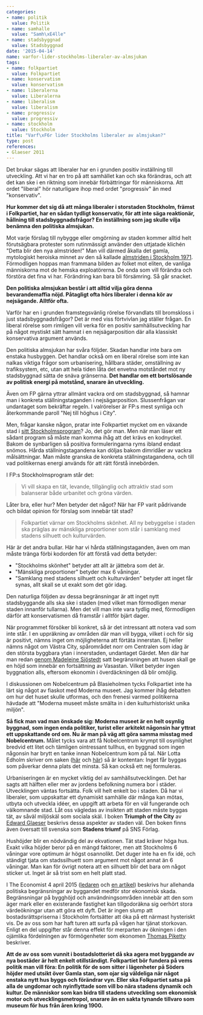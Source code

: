 ```yaml
---
categories:
- name: politik
  value: Politik
- name: samhalle
  value: "Samh\xE4lle"
- name: stadsbyggnad
  value: Stadsbyggnad
date: '2015-04-14'
name: varfor-lider-stockholms-liberaler-av-almsjukan
tags:
- name: folkpartiet
  value: Folkpartiet
- name: konservatism
  value: konservatism
- name: liberalerna
  value: Liberalerna
- name: liberalism
  value: liberalism
- name: progressiv
  value: progressiv
- name: stockholm
  value: Stockholm
title: "Varf\xF6r lider Stockholms liberaler av almsjukan?"
type: post
references:
- Glaeser 2011
---
```

Det brukar sägas att liberaler har en i grunden positiv inställning till utveckling. Att vi har en tro på att samhället kan och ska förändras, och att det kan ske i en riktning som innebär förbättringar för människorna. Att ordet "liberal" hör naturligare ihop med ordet "progressiv" än med "konservativ".

**Hur kommer det sig då att många liberaler i storstaden Stockholm, främst i Folkpartiet, har en sådan tydligt konservativ, för att inte säga reaktionär, hållning till stadsbyggnadsfrågor? En inställning som jag skulle vilja benämna den politiska almsjukan.**

Mot varje förslag till nybygge eller omgörning av staden kommer alltid helt förutsägbara protester som rutinmässigt använder den uttjatade klichén "Detta blir den nya almstriden!" Man vill därmed åkalla det gamla, mytologiskt heroiska minnet av den så kallade [almstriden i Stockholm 1971](http://sv.wikipedia.org/wiki/Almstriden). Förmodligen hoppas man frammana bilden av folket mot eliten, de vanliga människorna mot de hemska exploatörerna. De onda som vill förändra och förstöra det fina vi har. Förändring kan bara bli försämring. Så går snacket.

**Den politiska almsjukan består i att alltid vilja göra denna bevarandemaffia nöjd. Påtagligt ofta hörs liberaler i denna kör av nejsägande. Alltför ofta.**

Varför har en i grunden framstegsvänlig rörelse förvandlats till bromskloss i just stadsbyggnadsfrågor? Det är med viss förtvivlan jag ställer frågan. En liberal rörelse som rimligen vill verka för en positiv samhällsutveckling har på något mystiskt sätt hamnat i en nejsägarposition där alla klassiskt konservativa argument används.

Den politiska almsjukan har svåra följder. Skadan handlar inte bara om enstaka husbyggen. Det handlar också om en liberal rörelse som inte kan nalkas viktiga frågor som urbanisering, hållbara städer, omställning av trafiksystem, etc, utan att hela tiden låta det envetna motståndet mot ny stadsbyggnad sätta de snäva gränserna. **Det handlar om ett bortslösande av politisk energi på motstånd, snarare än utveckling.**

Även om FP gärna yttrar allmänt vackra ord om stadsbyggnad, så hamnar man i konkreta ställningstaganden i nejsägarposition. Slussenfrågan var undantaget som bekräftar regeln. I valrörelser är FP:s mest synliga och återkommande paroll "Nej till höghus i City".

Men, frågar kanske någon, pratar inte Folkpartiet mycket om en växande stad i [sitt Stockholmsprogram](http://www.folkpartiet.se/lokalt/stockholms-stad/var-politik/ett-liberalt-stockholm/)? Jo, det gör man. Men när man läser ett sådant program så måste man komma ihåg att det krävs en kodnyckel. Bakom de synbarligen så positiva formuleringarna ryms ibland endast snömos. Hårda ställningstagandena kan döljas bakom dimridåer av vackra målsättningar. Man måste granska de konkreta ställningstagandena, och till vad politikernas energi används för att rätt förstå innebörden.

I FP:s Stockholmsprogram står det:

> Vi vill skapa en tät, levande, tillgänglig och attraktiv stad som balanserar både urbanitet och gröna värden.

Låter bra, eller hur? Men betyder det något? När har FP varit pådrivande och bildat opinion för förslag som innebär tät stad?

> Folkpartiet värnar om Stockholms skönhet. All ny bebyggelse i staden ska präglas av mänskliga proportioner som står i samklang med stadens silhuett och kulturvärden.

Här är det andra bullar. Här har vi hårda ställningstaganden, även om man måste tränga förbi kodorden för att förstå vad detta betyder:

- "Stockholms skönhet" betyder att allt är jättebra som det är.
- "Mänskliga proportioner" betyder max 6 våningar.
- "Samklang med stadens silhuett och kulturvärden" betyder att inget får synas, allt skall se ut exakt som det gör idag.

Den naturliga följden av dessa begränsningar är att inget nytt stadsbyggande alls ska ske i staden (med vilket man förmodligen menar staden innanför tullarna). Men det vill man inte vara tydlig med, förmodligen därför att konservatismen då framstår i alltför bjärt dager.

När programmet försöker bli konkret, så är det intressant att notera vad som inte står. I en uppräkning av områden där man vill bygga, vilket i och för sig är positivt, nämns inget om möjligheterna att förtäta innerstan. Ej heller nämns något om Västra City, spårområdet norr om Centralen som idag är den största byggbara ytan i innerstaden, undantaget Gärdet. Men där har man redan [genom Madeleine Sjöstedt](http://www.dn.se/kultur-noje/kulturdebatt/madeleine-sjostedt-helhetsgrepp-utbyggnad-ska-ske-i-samklang-med-stadens-silhuett/) satt begränsningen att husen skall ge en höjd som innebär en fortsättning av Vasastan. Vilket betyder ingen byggnation alls, eftersom ekonomin i överdäckningen då blir omöjlig.

I diskussionen om Nobelcentrum på Blasieholmen tycks Folkpartiet inte ha lärt sig något av fiaskot med Moderna museet. Jag kommer ihåg debatten om hur det huset skulle utformas, och den frenesi varmed politikerna hävdade att "Moderna museet måste smälta in i den kulturhistoriskt unika miljön".

**Så fick man vad man önskade sig: Moderna museet är en helt osynlig byggnad, som ingen enda politiker, turist eller arkitekt någonsin har yttrat ett uppskattande ord om. Nu är man på väg att göra samma misstag med Nobelcentrum.** Målet tycks vara att få Nobelcentrum krympt till osynlighet bredvid ett litet och tämligen ointressant tullhus, en byggnad som ingen någonsin har brytt en tanke innan Nobelcentrum kom på tal. När Lotta Edholm skriver om saken ([här](https://lottaedholm.wordpress.com/2014/04/09/nytt-nobelcenter/) och [här](https://lottaedholm.wordpress.com/2015/02/10/trist-besked-om-nobelcentret/)) så är kontentan: Inget får byggas som påverkar denna plats det minsta. Så kan också ett nej formuleras.

Urbaniseringen är en mycket viktig del av samhällsutvecklingen. Det har sagts att hälften eller mer av jordens befolkning numera bor i städer. Utvecklingen väntas fortsätta. Folk vill helt enkelt bo i staden. Då har vi liberaler, som uppskattar ett dynamiskt samhälle där många kan mötas, utbyta och utveckla idéer, en uppgift att arbeta för en väl fungerande och välkomnande stad. Låt oss vägledas av insikten att staden måste byggas tät, av såväl miljöskäl som sociala skäl. I boken **Triumph of the City** av [Edward Glaeser](http://en.wikipedia.org/wiki/Edward_Glaeser) beskrivs dessa aspekter av staden väl. Den boken finns även översatt till svenska som **Stadens triumf** på SNS Förlag.

Hushöjder blir en nödvändig del av ekvationen. Tät stad kräver höga hus. Exakt vilka höjder beror på en mängd faktorer, men att Stockholms 6 våningar vore optimum är högst osannolikt. Det duger inte ha en fix idé, och ständigt tjata om stadssilhuett som argument mot något annat än 6 våningar. Man kan för övrigt notera att en silhuett blir det bara om något sticker ut. Inget är så trist som en helt platt stad. 

I The Economist 4 april 2015 ([ledaren](http://www.economist.com/news/leaders/21647614-poor-land-use-worlds-greatest-cities-carries-huge-cost-space-and-city) och [en artikel](http://www.economist.com/news/briefing/21647622-land-centre-pre-industrial-economy-has-returned-constraint-growth)) beskrivs hur allehanda politiska begränsningar av byggandet medför stor ekonomisk skada. Begränsningar på bygghöjd och användningsområden innebär att den som äger mark eller en existerande fastighet kan tillgodoräkna sig oerhört stora värdeökningar utan att göra ett dyft. Det är ingen slump att bostadsrättspriserna i Stockholm fortsätter att öka på ett närmast hysteriskt vis. De av oss  som har haft turen att surfa på vågen har tjänat storkovan. Enligt en del uppgifter står denna effekt för merparten av ökningen i den ojämlika fördelningen av förmögenheter som ekonomen [Thomas Piketty](http://en.wikipedia.org/wiki/Thomas_Piketty) beskriver.

**Att de av oss som vunnit i bostadslotteriet då ska agera mot byggande av nya bostäder är helt enkelt otillständigt. Folkpartiet bör fundera på vems politik man vill föra: En politik för de som sitter i lägenheter på Söders höjder med utsikt över Gamla stan, som ojar sig väldeliga när något enstaka nytt hus byggs och förändrar vyn. Eller ska Folkpartiet satsa på alla de ungdomar och nyinflyttade som vill bo nära stadens dynamik och kultur. De människor som kan bidra till stadens utveckling som ekonomisk motor och utvecklingsmetropol, snarare än en sakta tynande tillvaro som museum för hus från åren kring 1900.**
